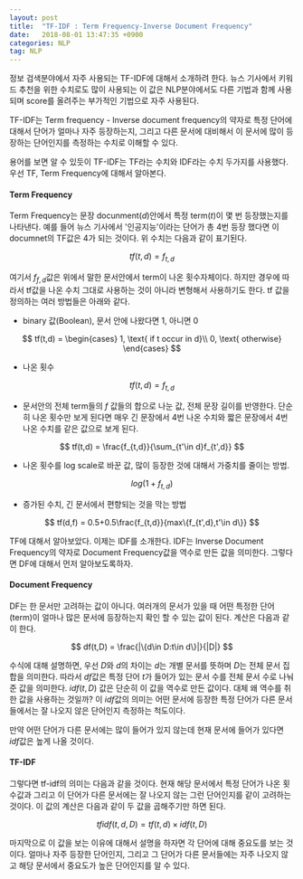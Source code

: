 ```yaml
---
layout: post
title:  "TF-IDF : Term Frequency-Inverse Document Frequency"
date:   2018-08-01 13:47:35 +0900
categories: NLP
tag: NLP
---
```


정보 검색분야에서 자주 사용되는 TF-IDF에 대해서 소개하려 한다. 뉴스 기사에서 키워드 추천을 위한 수치로도 많이 사용되는 이 값은 NLP분야에서도 다른 기법과 함께 사용되며 score를 올려주는 부가적인 기법으로 자주 사용된다.

TF-IDF는 Term frequency - Inverse document frequency의 약자로 특정 단어에 대해서 단어가 얼마나 자주 등장하는지, 그리고 다른 문서에 대비해서 이 문서에 많이 등장하는 단어인지를 측정하는 수치로 이해할 수 있다.

용어를 보면 알 수 있듯이 TF-IDF는 TF라는 수치와 IDF라는 수치 두가지를 사용했다. 우선 TF, Term Frequency에 대해서 알아본다.

#### Term Frequency

Term Frequency는 문장 docunment($d$)안에서 특정 term($t$)이 몇 번 등장했는지를 나타낸다. 예를 들어 뉴스 기사에서 '인공지능'이라는 단어가 총 4번 등장 했다면 이 documnet의 TF값은 4가 되는 것이다. 위 수치는 다음과 같이 표기된다.

$$
tf(t,d) = f_{t,d}
$$

여기서 $f_{f,d}$값은 위에서 말한 문서안에서 term이 나온 횟수자체이다. 하지만 경우에 따라서 tf값을 나온 수치 그대로 사용하는 것이 아니라 변형해서 사용하기도 한다. tf 값을 정의하는 여러 방법들은 아래와 같다.

* binary 값(Boolean), 문서 안에 나왔다면 1, 아니면 0

$$
tf(t,d) =
\begin{cases}
1, \text{ if t occur in d}\\
0, \text{ otherwise}
\end{cases}
$$

* 나온 횟수

$$
tf(t,d) = f_{t,d}
$$

* 문서안의 전체 term들의 $f$ 값들의 합으로 나눈 값, 전체 문장 길이를 반영한다. 단순히 나온 횟수만 보게 된다면 매우 긴 문장에서 4번 나온 수치와 짧은 문장에서 4번 나온 수치를 같은 값으로 보게 된다.

$$
tf(t,d) = \frac{f_{t,d}}{\sum_{t'\in d}f_{t',d}}
$$

* 나온 횟수를 log scale로 바꾼 값, 많이 등장한 것에 대해서 가중치를 줄이는 방법.

$$
log(1+f_{t,d})
$$

* 증가된 수치, 긴 문서에서 편향되는 것을 막는 방법

$$
tf(d,f) = 0.5+0.5\frac{f_{t,d}}{max\{f_{t',d},t'\in d\}}
$$

TF에 대해서 알아보았다. 이제는 IDF를 소개한다. IDF는 Inverse Document Frequency의 약자로 Document Frequency값을 역수로 만든 값을 의미한다. 그렇다면 DF에 대해서 먼저 알아보도록하자.

#### Document Frequency

DF는 한 문서만 고려하는 값이 아니다. 여러개의 문서가 있을 때 어떤 특정한 단어(term)이 얼마나 많은 문서에 등장하는지 확인 할 수 있는 값이 된다. 계산은 다음과 같이 한다.

$$
df(t,D) = \frac{|\{d\in D:t\in d\}|}{|D|}
$$

수식에 대해 설명하면, 우선 $D$와 $d$의 차이는 $d$는 개별 문서를 뜻하며 $D$는 전체 문서 집합을 의미한다. 따라서 $df$값은 특정 단어 $t$가 들어가 있는 문서 수를 전체 문서 수로 나눠준 값을 의미한다. $idf(t,D)$ 값은 단순히 이 값을 역수로 만든 값이다. 대체 왜 역수를 취한 값을 사용하는 것일까? 이 $idf$값의 의미는 어떤 문서에 등장한 특정 단어가 다른 문서들에서는 잘 나오지 않은 단어인지 측정하는 척도이다.

만약 어떤 단어가 다른 문서에는 많이 들어가 있지 않는데 현재 문서에 들어가 있다면 $idf$값은 높게 나올 것이다.

#### TF-IDF

그렇다면 tf-idf의 의미는 다음과 같을 것이다. 현재 해당 문서에서 특정 단어가 나온 횟수값과 그리고 이 단어가 다른 문서에는 잘 나오지 않는 그런 단어인지를 같이 고려하는 것이다. 이 값의 계산은 다음과 같이 두 값을 곱해주기만 하면 된다.

$$
tfidf(t,d,D) = tf(t,d)\times idf(t,D)
$$

마지막으로 이 값을 보는 이유에 대해서 설명을 하자면 각 단어에 대해 중요도를 보는 것이다. 얼마나 자주 등장한 단어인지, 그리고 그 단어가 다른 문서들에는 자주 나오지 않고 해당 문서에서 중요도가 높은 단어인지를 알 수 있다.
